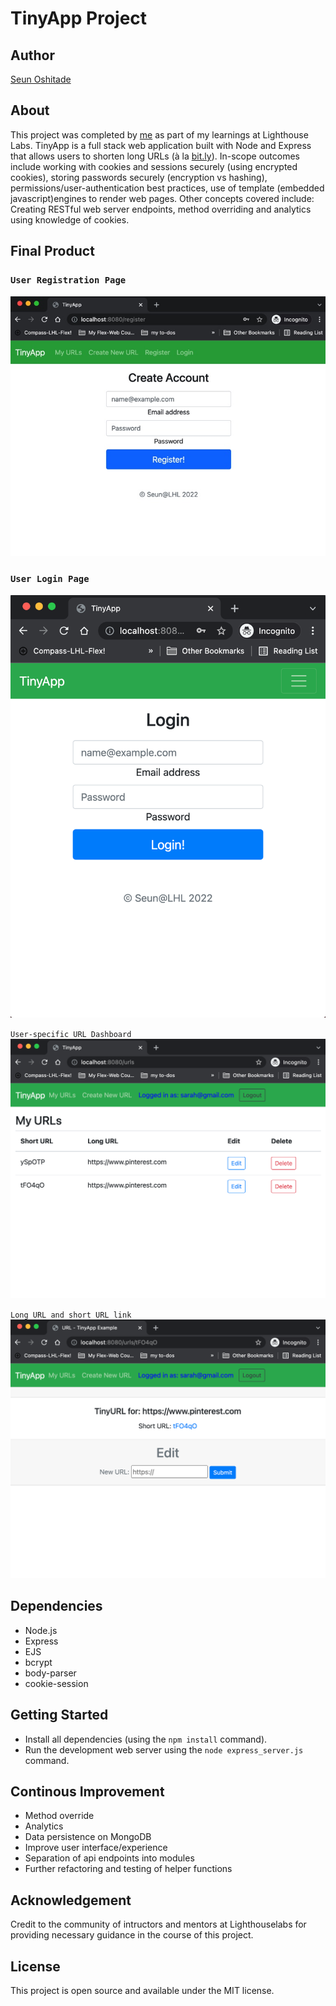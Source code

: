 # TinyApp Project

## Author
[Seun Oshitade](https://www.linkedin.com/in/seun-oshitade-53001120b/)

## About
This project was completed by [me](https://www.linkedin.com/in/seun-oshitade-53001120b/) as part of my learnings at Lighthouse Labs. TinyApp is a full stack web application built with Node and Express that allows users to shorten long URLs (à la [bit.ly](https://bitly.com/)). In-scope outcomes include working with cookies and sessions securely (using encrypted cookies), storing passwords securely (encryption vs hashing), permissions/user-authentication best practices, use of template (embedded javascript)engines to render web pages. Other concepts covered include: Creating RESTful web server endpoints, method overriding and analytics using knowledge of cookies.

## Final Product
### `User Registration Page`
!["User Registration Page"](./public/images/create-account.png)

### `User Login Page`
!["User Login Page"](./public/images/login.png)

`User-specific URL Dashboard`
!["User-specific URL Dashboard"](./public/images/urls.png)

`Long URL and short URL link`
!["Long URL and short URL link"](./public/images/editURL.png)

## Dependencies

- Node.js
- Express
- EJS
- bcrypt
- body-parser
- cookie-session


## Getting Started

- Install all dependencies (using the `npm install` command).
- Run the development web server using the `node express_server.js` command.

## Continous Improvement
* Method override
* Analytics
* Data persistence on MongoDB
* Improve user interface/experience
* Separation of api endpoints into modules
* Further refactoring and testing of helper functions

## Acknowledgement
Credit to the community of intructors and mentors at Lighthouselabs for providing necessary guidance in the course of this project.

## License
This project is open source and available under the MIT license.